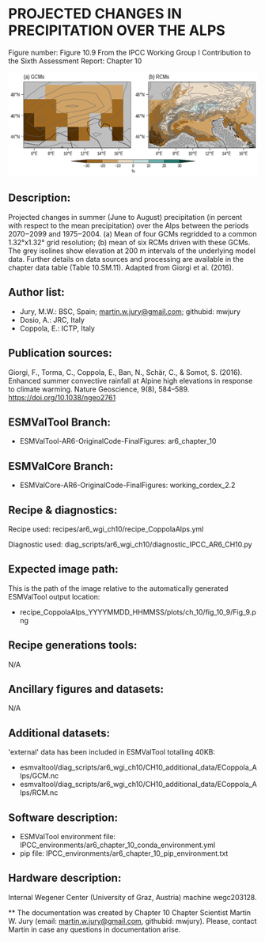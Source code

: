 PROJECTED CHANGES IN PRECIPITATION OVER THE ALPS
================================================

Figure number: Figure 10.9
From the IPCC Working Group I Contribution to the Sixth Assessment Report: Chapter 10

![Figure 10.9](../images/ar6_wg1_chap10_figure10_9_precip_alps.png?raw=true)


Description:
------------
Projected changes in summer (June to August) precipitation (in percent with respect to the mean precipitation) over the Alps between  the periods 2070‒2099 and 1975‒2004. (a) Mean of four GCMs regridded to a common 1.32°x1.32° grid resolution; (b) mean of six RCMs driven with these GCMs. The grey isolines show elevation at 200 m intervals of the underlying model data. Further details on data sources and processing are available in the chapter data table (Table 10.SM.11). Adapted from Giorgi et al. (2016).


Author list:
------------
- Jury, M.W.: BSC, Spain; martin.w.jury@gmail.com; githubid: mwjury
- Dosio, A.: JRC, Italy
- Coppola, E.: ICTP, Italy


Publication sources:
--------------------
Giorgi, F., Torma, C., Coppola, E., Ban, N., Schär, C., & Somot, S. (2016). Enhanced summer convective rainfall at Alpine high elevations in response to climate warming. Nature Geoscience, 9(8), 584–589. https://doi.org/10.1038/ngeo2761


ESMValTool Branch:
------------------
- ESMValTool-AR6-OriginalCode-FinalFigures: ar6_chapter_10


ESMValCore Branch:
------------------
- ESMValCore-AR6-OriginalCode-FinalFigures: working_cordex_2.2


Recipe & diagnostics:
---------------------
Recipe used: recipes/ar6_wgi_ch10/recipe_CoppolaAlps.yml

Diagnostic used: diag_scripts/ar6_wgi_ch10/diagnostic_IPCC_AR6_CH10.py


Expected image path:
--------------------
This is the path of the image relative to the automatically generated ESMValTool output location:
- recipe_CoppolaAlps_YYYYMMDD_HHMMSS/plots/ch_10/fig_10_9/Fig_9.png


Recipe generations tools:
-------------------------
N/A


Ancillary figures and datasets:
-------------------------------
N/A


Additional datasets:
--------------------
'external' data has been included in ESMValTool totalling 40KB:
- esmvaltool/diag_scripts/ar6_wgi_ch10/CH10_additional_data/ECoppola_Alps/GCM.nc
- esmvaltool/diag_scripts/ar6_wgi_ch10/CH10_additional_data/ECoppola_Alps/RCM.nc


Software description:
---------------------
- ESMValTool environment file: IPCC_environments/ar6_chapter_10_conda_environment.yml
- pip file: IPCC_environments/ar6_chapter_10_pip_environment.txt


Hardware description:
---------------------
Internal Wegener Center (University of Graz, Austria) machine wegc203128.

** The documentation was created by Chapter 10 Chapter Scientist Martin W. Jury (email: martin.w.jury@gmail.com, githubid: mwjury). Please, contact Martin in case any questions in documentation arise.
